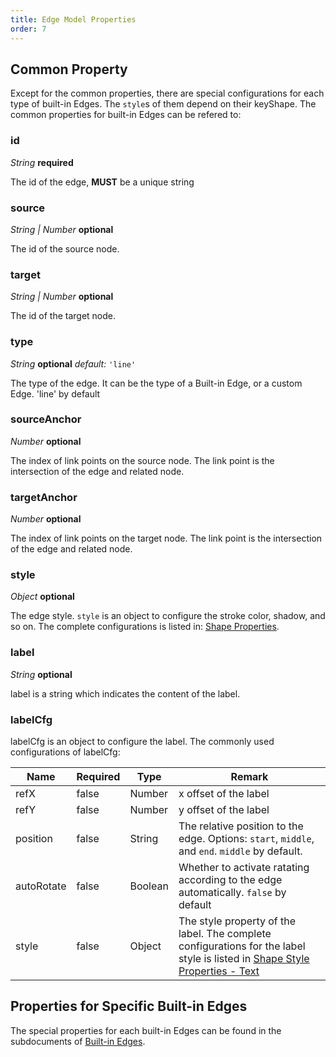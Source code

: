 ```yaml
---
title: Edge Model Properties
order: 7
---
```


## Common Property

Except for the common properties, there are special configurations for each type of built-in Edges. The `style`s of them depend on their keyShape. The common properties for built-in Edges can be refered to:

### id

<description> _String_ **required** </description>

The id of the edge, **MUST** be a unique string

### source

<description> _String | Number_ **optional** </description>

The id of the source node.

### target

<description> _String | Number_ **optional** </description>

The id of the target node.

### type

<description> _String_ **optional** _default:_ `'line'`</description>

The type of the edge. It can be the type of a Built-in Edge, or a custom Edge. 'line' by default

### sourceAnchor

<description> _Number_ **optional** </description>

The index of link points on the source node. The link point is the intersection of the edge and related node.

### targetAnchor

<description> _Number_ **optional** </description>

The index of link points on the target node. The link point is the intersection of the edge and related node.

### style

<description> _Object_ **optional** </description>

The edge style. `style` is an object to configure the stroke color, shadow, and so on. The complete configurations is listed in: [Shape Properties](/en/docs/api/shape-properties).

### label

<description> _String_ **optional** </description>

label is a string which indicates the content of the label.

### labelCfg

labelCfg is an object to configure the label. The commonly used configurations of labelCfg:

| Name | Required | Type | Remark |
| --- | --- | --- | --- |
| refX | false | Number | x offset of the label |
| refY | false | Number | y offset of the label |
| position | false | String | The relative position to the edge. Options: `start`, `middle`, and `end`. `middle` by default. |
| autoRotate | false | Boolean | Whether to activate ratating according to the edge automatically. `false` by default |
| style | false | Object | The style property of the label. The complete configurations for the label style is listed in [Shape Style Properties - Text](/en/docs/api/shape-properties/#text) |

## Properties for Specific Built-in Edges

The special properties for each built-in Edges can be found in the subdocuments of [Built-in Edges](/en/docs/manual/middle/elements/edges/defaultEdge).
